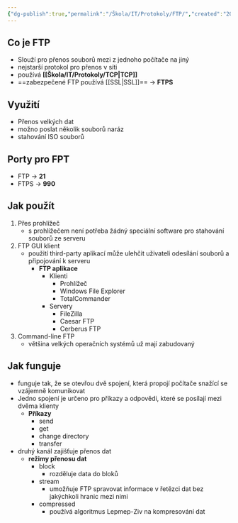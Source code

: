```yaml
---
{"dg-publish":true,"permalink":"/Škola/IT/Protokoly/FTP/","created":"2023-12-14T18:50:39.857+01:00","updated":"2024-05-16T11:10:18.914+02:00"}
---
```


## Co je FTP
- Slouží pro přenos souborů mezi z jednoho počítače na jiný
- nejstarší protokol pro přenos v síti
- používá **[[Škola/IT/Protokoly/TCP\|TCP]]**
- ==zabezpečené FTP používá [[SSL\|SSL]]== -> **FTPS** 
## Využití
- Přenos velkých dat
- možno poslat několik souborů naráz
- stahování ISO souborů
## Porty pro FPT
- FTP -> **21**
- FTPS -> **990**
## Jak použít
1. Přes prohlížeč
	- s prohlížečem není potřeba žádný speciální software pro stahování souborů ze serveru
2. FTP GUI klient
	- použití third-party aplikací může ulehčit uživateli odesílání souborů a připojování k serveru
		- **FTP aplikace**
			- Klienti
				- Prohlížeč
				- Windows File Explorer
				- TotalCommander
			- Servery
				- FileZilla
				- Caesar FTP
				- Cerberus FTP
1. Command-line FTP
	- většina velkých operačních systémů už mají zabudovaný 
## Jak funguje
- funguje tak, že se otevřou dvě spojení, která propojí počítače snažící se vzájemně komunikovat
- Jedno spojení je určeno pro příkazy a odpovědi, které se posílají mezi dvěma klienty
	- **Příkazy**
		- send
		- get
		- change directory
		- transfer
- druhý kanál zajišťuje přenos dat
	- **režimy přenosu dat**
		- block
			- rozděluje data do bloků
		- stream
			- umožňuje FTP spravovat informace v řetězci dat bez jakýchkoli hranic mezi nimi
		- compressed
			- používá algoritmus Lepmep-Ziv na kompresování dat